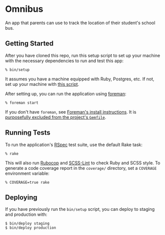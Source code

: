 # Omnibus

An app that parents can use to track the location of their student's school bus.

## Getting Started

After you have cloned this repo, run this setup script to set up your machine
with the necessary dependencies to run and test this app:

    % bin/setup

It assumes you have a machine equipped with Ruby, Postgres, etc. If not, set up
your machine with [this script].

[this script]: https://github.com/Vermonster/laptop

After setting up, you can run the application using [foreman]:

    % foreman start

If you don't have `foreman`, see [Foreman's install instructions][foreman]. It
is [purposefully excluded from the project's `Gemfile`][exclude].

[foreman]: https://github.com/ddollar/foreman
[exclude]: https://github.com/ddollar/foreman/pull/437#issuecomment-41110407

## Running Tests

To run the application's [RSpec] test suite, use the default Rake task:

    % rake

This will also run [Rubocop] and [SCSS-Lint] to check Ruby and SCSS style. To
generate a code coverage report in the `coverage/` directory, set a `COVERAGE`
environment variable:

    % COVERAGE=true rake

[RSpec]: http://rspec.info/
[Rubocop]: https://github.com/bbatsov/rubocop
[SCSS-Lint]: https://github.com/brigade/scss-lint

## Deploying

If you have previously run the `bin/setup` script, you can deploy to staging and
production with:

    $ bin/deploy staging
    $ bin/deploy production
